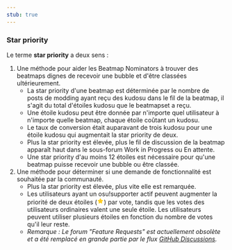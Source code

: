 ```yaml
---
stub: true
---
```


### Star priority

Le terme **star priority** a deux sens :

1. Une méthode pour aider les Beatmap Nominators à trouver des beatmaps dignes de recevoir une bubble et d'être classées ultérieurement.
   - La star priority d'une beatmap est déterminée par le nombre de posts de modding ayant reçu des kudosu dans le fil de la beatmap, il s'agit du total d'étoiles kudosu que le beatmapset a reçu.
   - Une étoile kudosu peut être donnée par n'importe quel utilisateur à n'importe quelle beatmap, chaque étoile coûtant un kudosu.
   - Le taux de conversion était auparavant de trois kudosu pour une étoile kudosu qui augmentait la star priority de deux.
   - Plus la star priority est élevée, plus le fil de discussion de la beatmap apparaît haut dans le sous-forum Work in Progress ou En attente.
   - Une star priority d'au moins 12 étoiles est nécessaire pour qu'une beatmap puisse recevoir une bubble ou être classée.
2. Une méthode pour déterminer si une demande de fonctionnalité est souhaitée par la communauté.
   - Plus la star priority est élevée, plus vite elle est remarquée.
   - Les utilisateurs ayant un osu!supporter actif peuvent augmenter la priorité de deux étoiles (![Star](img/star.png)) par vote, tandis que les votes des utilisateurs ordinaires valent une seule étoile. Les utilisateurs peuvent utiliser plusieurs étoiles en fonction du nombre de votes qu'il leur reste.
   - *Remarque : Le forum "Feature Requests" est actuellement obsolète et a été remplacé en grande partie par le flux [GitHub Discussions](https://github.com/ppy/osu/discussions "GitHub").*
